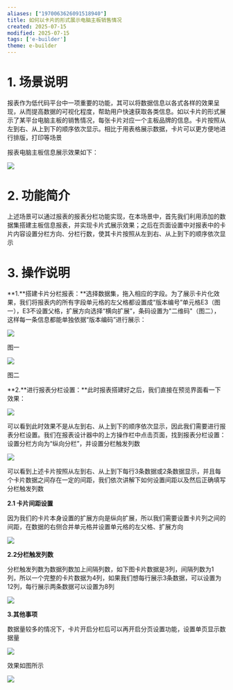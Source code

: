 ```yaml
---
aliases: ["1970063626091518940"]
title: 如何以卡片的形式展示电脑主板销售情况
created: 2025-07-15
modified: 2025-07-15
tags: ['e-builder']
theme: e-builder
---
```


# **1.** **场景说明**

报表作为低代码平台中一项重要的功能，其可以将数据信息以各式各样的效果呈现，从而提高数据的可视化程度，帮助用户快速获取各类信息。如以卡片的形式展示了某平台电脑主板的销售情况，每张卡片对应一个主板品牌的信息。卡片按照从左到右、从上到下的顺序依次显示。相比于用表格展示数据，卡片可以更方便地进行排版，打印等场景

报表电脑主板信息展示效果如下：

![](2d789e936514e34d423538cfa1d53a27.jpg)

# **2.** **功能简介**

上述场景可以通过报表的报表分栏功能实现，在本场景中，首先我们利用添加的数据集搭建主板信息报表，并实现卡片式展示效果；之后在页面设置中对报表中的卡片内容设置分栏方向、分栏行数，使其卡片按照从左到右、从上到下的顺序依次显示

# **3. 操作说明**

**1.**搭建卡片分栏报表：**选择数据集，拖入相应的字段。为了展示卡片化效果，我们将报表内的所有字段单元格的左父格都设置成“版本编号”单元格E3（图一），E3不设置父格，扩展方向选择“横向扩展”，条码设置为"二维码"（图二），这样每一条信息都能单独依据“版本编码”进行展示：

![](4433246ca1cf7f484a7f9fa100ce0621.jpg)

图一

![](6ac592c3b817c16f036f50a98c622621.jpg)

图二

**2.**进行报表分栏设置：**此时报表搭建好之后，我们直接在预览界面看一下效果：

![](2765733d31d15d3be1261aa3a7e5265d.jpg)

可以看到此时效果不是从左到右、从上到下的顺序依次显示，因此我们需要进行报表分栏设置。我们在报表设计器中的上方操作栏中点击页面，找到报表分栏设置：设置分栏方向为“纵向分栏”，并设置分栏触发列数

![](fc0fde741a655399e74dd6477dc0e09b.jpg)

可以看到上述卡片按照从左到右、从上到下每行3条数据或2条数据显示，并且每个卡片数据之间存在一定的间距，我们依次讲解下如何设置间距以及然后正确填写分栏触发列数

**2.1 卡片间距设置**

因为我们的卡片本身设置的扩展方向是纵向扩展，所以我们需要设置卡片列之间的间距，在数据的右侧合并单元格并设置单元格的左父格、扩展方向

![](e2fa7780f10d497929dc455c2ec8c529.jpg)

**2.2分栏触发列数**

分栏触发列数为数据列数加上间隔列数，如下图卡片数据是3列，间隔列数为1列，所以一个完整的卡片数据为4列，如果我们想每行展示3条数据，可以设置为12列，每行展示两条数据可以设置为8列

![](5e84d4f78affa94a961fa46bc5ca4de6.jpg)

**3.其他事项**

数据量较多的情况下，卡片开启分栏后可以再开启分页设置功能，设置单页显示数据量

![](2a6f83853ff47cd3ac2bf655eda93e4a.jpg)

效果如图所示

![](0da01161a141488ec00ca1215bf89d88.jpg)